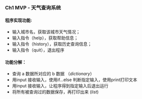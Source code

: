 ### Ch1 MVP - 天气查询系统
#### 程序实现功能:
  * 输入城市名，获取该城市天气情况；
  * 输入指令（help），获取帮助信息；
  * 输入指令（history），获取历史查询信息；
  * 输入指令（quit），退出程序

#### 功能分解：
  * 查询 a 数据所对应的 b 数据 （*dictionary*）
  * 用input 接收输入，使用if...else 判断指定输入，使用print打印文本
  * 用input 接收输入，让程序得到指定输入后退出运行
  * 将所有被查询过的数据保存，再打印出来 (*list*)
